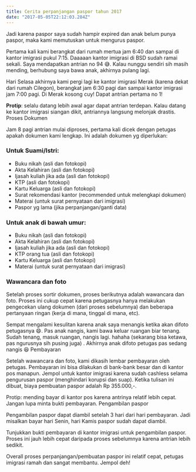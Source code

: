 ```yaml
---
title: Cerita perpanjangan paspor tahun 2017
date: "2017-05-05T22:12:03.284Z"
---
```


Jadi karena paspor saya sudah hampir expired dan anak belum punya paspor, maka kami memutuskan untuk mengurus paspor.

Pertama kali kami berangkat dari rumah mertua jam 6:40 dan sampai di kantor imigrasi pukul 7:15. Daaaaan kantor imigrasi di BSD sudah ramai sekali. Saya mendapatkan antrian no 94 😅. Kalau nunggu sendiri sih masih mending, berhubung saya bawa anak, akhirnya pulang lagi.

Hari Selasa akhirnya kami pergi lagi ke kantor imigrasi Merak (karena dekat dari rumah Cilegon), berangkat jam 6:30 pagi dan sampai kantor imigrasi jam 7:00 pagi. Di Merak kosong cuy! Dapat antrian pertama no 1!

**Protip**: selalu datang lebih awal agar dapat antrian terdepan. Kalau datang ke kantor imigrasi siangan dikit, antriannya langsung melonjak drastis.
Proses Dokumen

Jam 8 pagi antrian mulai diproses, pertama kali dicek dengan petugas apakah dokumen kami lengkap. Ini adalah dokumen yg diperlukan:

### Untuk Suami/Istri:

* Buku nikah (asli dan fotokopi)
* Akta Kelahiran (asli dan fotokopi)
* Ijasah kuliah jika ada (asli dan fotokopi)
* KTP (asli dan fotokopi)
* Kartu Keluarga (asli dan fotokopi)
* Surat rekomendasi kantor (recommended untuk melengkapi dokumen)
* Materai (untuk surat pernyataan dari imigrasi)
* Paspor yg lama (jika perpanjangan/ganti data)

### Untuk anak di bawah umur:

* Buku nikah (asli dan fotokopi)
* Akta Kelahiran (asli dan fotokopi)
* Ijasah kuliah jika ada (asli dan fotokopi)
* KTP orang tua (asli dan fotokopi)
* Kartu Keluarga (asli dan fotokopi)
* Materai (untuk surat pernyataan dari imigrasi)

### Wawancara dan foto

Setelah proses sortir dokumen, proses berikutnya adalah wawancara dan foto. Proses ini cukup cepat karena petugasnya hanya melakukan pengecekan ulang dokumen (dari proses sebelumnya) dan beberapa pertanyaan ringan (kerja di mana, tinggal di mana, etc).

Sempat mengalami kesulitan karena anak saya menangis ketika akan difoto petugasnya 😄. Pas anak nangis, kami bawa keluar ruangan biar tenang. Sudah tenang, masuk ruangan, nangis lagi. hahaha (sekarang bisa ketawa, pas ngurusnya sih pusing juga) . Akhirnya anak difoto petugas pas sedang nangis 😆
Pembayaran

Setelah wawancara dan foto, kami dikasih lembar pembayaran oleh petugas. Pembayaran ini bisa dilakukan di bank-bank besar dan di kantor pos manapun. Jempol untuk kantor imigrasi karena sudah cashless selama pengurusan paspor (menghindari korupsi dan suap). Ketika tulisan ini dibuat, biaya pembuatan paspor adalah Rp 355.000,-.

Protip: mending bayar di kantor pos karena antrinya relatif lebih cepat. Jangan lupa minta bukti pembayaran.
Pengambilan paspor

Pengambilan paspor dapat diambil setelah 3 hari dari hari pembayaran. Jadi misalkan bayar hari Senin, hari Kamis paspor sudah dapat diambil.

Tunjukkan bukti pembayaran di kantor imigrasi untuk pengambilan paspor. Proses ini jauh lebih cepat daripada proses sebelumnya karena antrian lebih sedikit.

Overall proses perpanjangan/pembuatan paspor ini relatif cepat, petugas imigrasi ramah dan sangat membantu. Jempol deh!
